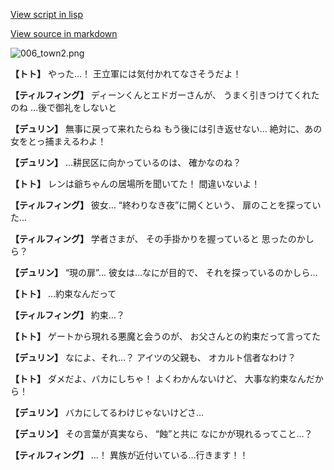 [View script in lisp](../scripts/1630102.txt)

[View source in markdown](1630102.md)

![006_town2.png](../images/backgrounds/006_town2.png)

**【トト】**
やった…！
王立軍には気付かれてなさそうだよ！

**【ティルフィング】**
ディーンくんとエドガーさんが、
うまく引きつけてくれたのね
…後で御礼をしないと

**【デュリン】**
無事に戻って来れたらね
もう後には引き返せない…
絶対に、あの女をとっ捕まえるわよ！

**【デュリン】**
…耕民区に向かっているのは、
確かなのね？

**【トト】**
レンは爺ちゃんの居場所を聞いてた！
間違いないよ！

**【ティルフィング】**
彼女…
“終わりなき夜”に開くという、
扉のことを探っていた…

**【ティルフィング】**
学者さまが、
その手掛かりを握っていると
思ったのかしら？

**【デュリン】**
“現の扉”…
彼女は…なにが目的で、
それを探っているのかしら…

**【トト】**
…約束なんだって

**【ティルフィング】**
約束…？

**【トト】**
ゲートから現れる悪魔と会うのが、
お父さんとの約束だって言ってた

**【デュリン】**
なによ、それ…？
アイツの父親も、
オカルト信者なわけ？

**【トト】**
ダメだよ、バカにしちゃ！
よくわかんないけど、
大事な約束なんだから！

**【デュリン】**
バカにしてるわけじゃないけどさ…

**【デュリン】**
その言葉が真実なら、
“蝕”と共に
なにかが現れるってこと…？

**【ティルフィング】**
…！
異族が近付いている…行きます！！